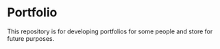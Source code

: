 # Portfolio
This repository is for developing portfolios for some people and store for future purposes.
